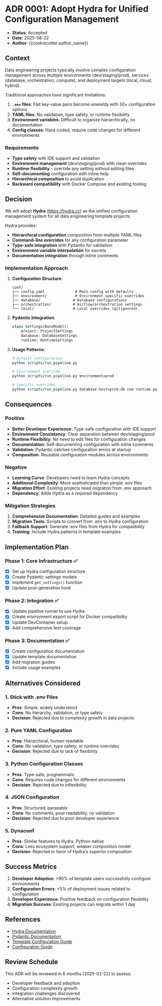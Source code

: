 # ADR 0001: Adopt Hydra for Unified Configuration Management

- **Status**: Accepted
- **Date**: 2025-08-22
- **Author**: {{cookiecutter.author_name}}

## Context

Data engineering projects typically involve complex configuration management across multiple environments (dev/staging/prod), services (database, orchestration, compute), and deployment targets (local, cloud, hybrid).

Traditional approaches have significant limitations:

1. **`.env` files**: Flat key-value pairs become unwieldy with 50+ configuration options
2. **YAML files**: No validation, type safety, or runtime flexibility  
3. **Environment variables**: Difficult to organize hierarchically, no documentation
4. **Config classes**: Hard-coded, require code changes for different environments

### Requirements

- **Type safety** with IDE support and validation
- **Environment management** (dev/staging/prod) with clean overrides
- **Runtime flexibility** - override any setting without editing files
- **Self-documenting** configuration with inline help
- **Hierarchical composition** to avoid duplication
- **Backward compatibility** with Docker Compose and existing tooling

## Decision

We will adopt **Hydra** (https://hydra.cc) as the unified configuration management system for all data engineering template projects.

Hydra provides:

- **Hierarchical configuration** composition from multiple YAML files
- **Command-line overrides** for any configuration parameter
- **Type-safe integration** with Pydantic for validation
- **Environment variable interpolation** for secrets
- **Documentation integration** through inline comments

### Implementation Approach

1. **Configuration Structure**:
   ```
   conf/
   ├── config.yaml              # Main config with defaults
   ├── environment/             # Environment-specific overrides
   ├── database/               # Database configurations
   ├── orchestration/          # Airflow/orchestration settings
   └── local/                  # Local overrides (gitignored)
   ```

2. **Pydantic Integration**:
   ```python
   class Settings(BaseModel):
       project: ProjectSettings
       database: DatabaseSettings
       runtime: RuntimeSettings
   ```

3. **Usage Patterns**:
   ```bash
   # Default configuration
   python scripts/run_pipeline.py
   
   # Environment override
   python scripts/run_pipeline.py environment=prod
   
   # Specific overrides
   python scripts/run_pipeline.py database.host=prod-db.com runtime.parallel_jobs=8
   ```

## Consequences

### Positive

- **Better Developer Experience**: Type-safe configuration with IDE support
- **Environment Consistency**: Clear separation between dev/staging/prod
- **Runtime Flexibility**: No need to edit files for configuration changes
- **Documentation**: Self-documenting configuration with inline comments
- **Validation**: Pydantic catches configuration errors at startup
- **Composition**: Reusable configuration modules across environments

### Negative

- **Learning Curve**: Developers need to learn Hydra concepts
- **Additional Complexity**: More sophisticated than simple .env files
- **Migration Effort**: Existing projects need migration from .env approach
- **Dependency**: Adds Hydra as a required dependency

### Mitigation Strategies

1. **Comprehensive Documentation**: Detailed guides and examples
2. **Migration Tools**: Scripts to convert from .env to Hydra configuration
3. **Fallback Support**: Generate .env files from Hydra for compatibility
4. **Training**: Include Hydra patterns in template examples

## Implementation Plan

### Phase 1: Core Infrastructure ✅
- [x] Set up Hydra configuration structure
- [x] Create Pydantic settings models
- [x] Implement `get_settings()` function
- [x] Update post-generation hook

### Phase 2: Integration ✅  
- [x] Update pipeline runner to use Hydra
- [x] Create environment export script for Docker compatibility
- [x] Update DevContainer setup
- [x] Add comprehensive test coverage

### Phase 3: Documentation ✅
- [x] Create configuration documentation
- [x] Update template documentation
- [x] Add migration guides
- [x] Include usage examples

## Alternatives Considered

### 1. Stick with .env Files
- **Pros**: Simple, widely understood
- **Cons**: No hierarchy, validation, or type safety
- **Decision**: Rejected due to complexity growth in data projects

### 2. Pure YAML Configuration  
- **Pros**: Hierarchical, human-readable
- **Cons**: No validation, type safety, or runtime overrides
- **Decision**: Rejected due to lack of flexibility

### 3. Python Configuration Classes
- **Pros**: Type-safe, programmatic
- **Cons**: Requires code changes for different environments
- **Decision**: Rejected due to inflexibility

### 4. JSON Configuration
- **Pros**: Structured, parseable
- **Cons**: No comments, poor readability, no validation
- **Decision**: Rejected due to poor developer experience

### 5. Dynaconf
- **Pros**: Similar features to Hydra, Python-native
- **Cons**: Less ecosystem support, weaker composition model
- **Decision**: Rejected in favor of Hydra's superior composition

## Success Metrics

1. **Developer Adoption**: >90% of template users successfully configure environments
2. **Configuration Errors**: <5% of deployment issues related to configuration
3. **Developer Experience**: Positive feedback on configuration flexibility
4. **Migration Success**: Existing projects can migrate within 1 day

## References

- [Hydra Documentation](https://hydra.cc/docs/intro/)
- [Pydantic Documentation](https://pydantic.dev/)
- [Template Configuration Guide](../configuration/README.md)
- [Configuration Guide](../configuration/README.md)

## Review Schedule

This ADR will be reviewed in 6 months (2025-02-22) to assess:
- Developer feedback and adoption
- Configuration complexity growth
- Integration challenges discovered
- Alternative solution improvements
